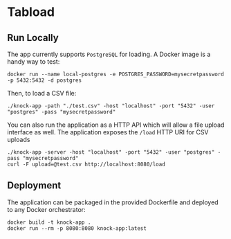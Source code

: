 # Tabload

## Run Locally

The app currently supports `PostgreSQL` for loading. A Docker image is a handy way to test:

`docker run --name local-postgres -e POSTGRES_PASSWORD=mysecretpassword -p 5432:5432 -d postgres`

Then, to load a CSV file:

`./knock-app -path "./test.csv" -host "localhost" -port "5432" -user "postgres" -pass "mysecretpassword"`

You can also run the application as a HTTP API which will allow a file upload interface as well. The application 
exposes the `/load` HTTP URI for CSV uploads

```
./knock-app -server -host "localhost" -port "5432" -user "postgres" -pass "mysecretpassword"
curl -F upload=@test.csv http://localhost:8080/load
```

## Deployment

The application can be packaged in the provided Dockerfile and deployed to any Docker orchestrator:

```
docker build -t knock-app .
docker run --rm -p 8080:8080 knock-app:latest
```

